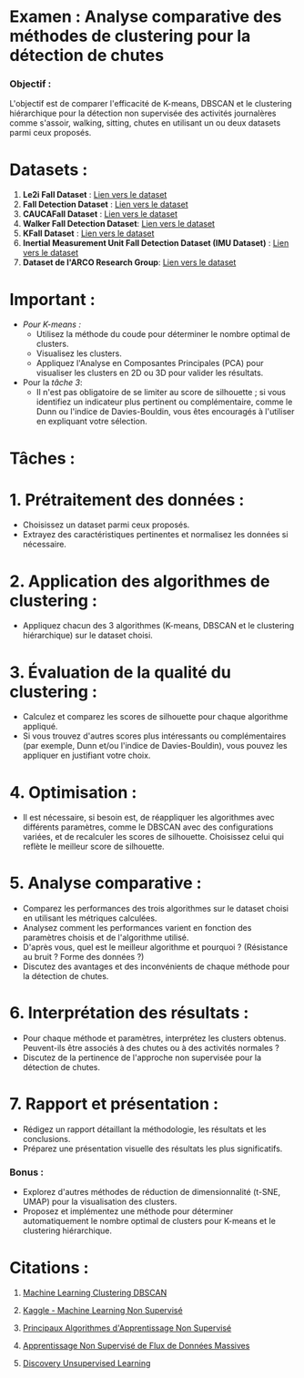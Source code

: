# Examen : Analyse comparative des méthodes de clustering pour la détection de chutes

### Objectif :
L'objectif est de comparer l'efficacité de K-means, DBSCAN et le clustering hiérarchique pour la détection non supervisée des activités journalères comme s'assoir, walking, sitting, chutes en utilisant un ou deux datasets parmi ceux proposés.

# Datasets :

1. **Le2i Fall Dataset** : [Lien vers le dataset](https://www.kaggle.com/datasets/tuyenldvn/falldataset-imvia)
2. **Fall Detection Dataset** : [Lien vers le dataset](https://www.kaggle.com/datasets/uttejkumarkandagatla/fall-detection-dataset)
3. **CAUCAFall Dataset** : [Lien vers le dataset](https://data.mendeley.com/datasets/7w7fccy7ky/4)
4. **Walker Fall Detection Dataset**: [Lien vers le dataset](https://www.kaggle.com/datasets/antonygarciag/walker-fall-detection)
5. **KFall Dataset** : [Lien vers le dataset](https://sites.google.com/view/kfalldataset)
6. **Inertial Measurement Unit Fall Detection Dataset (IMU Dataset)** : [Lien vers le dataset](https://www.frdr-dfdr.ca/repo/dataset/6998d4cd-bd13-4776-ae60-6d80221e0365)
7. **Dataset de l'ARCO Research Group**:  [Lien vers le dataset](https://arcoresearch.com/2021/04/16/dataset-for-fall-detection/)

# Important :
- *Pour K-means :*
  - Utilisez la méthode du coude pour déterminer le nombre optimal de clusters.
  - Visualisez les clusters.
  - Appliquez l'Analyse en Composantes Principales (PCA) pour visualiser les clusters en 2D ou 3D pour valider les résultats.
- Pour la *tâche 3*:
  - Il n'est pas obligatoire de se limiter au score de silhouette ; si vous identifiez un indicateur plus pertinent ou complémentaire, comme le Dunn ou l'indice de Davies-Bouldin, vous êtes encouragés à l'utiliser en expliquant votre sélection.

# Tâches :

# 1. **Prétraitement des données :**
   - Choisissez un dataset parmi ceux proposés.
   - Extrayez des caractéristiques pertinentes et normalisez les données si nécessaire.

# 2. **Application des algorithmes de clustering :**
   - Appliquez chacun des 3 algorithmes (K-means, DBSCAN et le clustering hiérarchique) sur le dataset choisi.

# 3. **Évaluation de la qualité du clustering :**
   - Calculez et comparez les scores de silhouette pour chaque algorithme appliqué.
   - Si vous trouvez d'autres scores plus intéressants ou complémentaires (par exemple, Dunn et/ou l'indice de Davies-Bouldin), vous pouvez les appliquer en justifiant votre choix.

# 4. **Optimisation :**
   - Il est nécessaire, si besoin est, de réappliquer les algorithmes avec différents paramètres, comme le DBSCAN avec des configurations variées, et de recalculer les scores de silhouette. Choisissez celui qui reflète le meilleur score de silhouette.

# 5. **Analyse comparative :**
   - Comparez les performances des trois algorithmes sur le dataset choisi en utilisant les métriques calculées.
   - Analysez comment les performances varient en fonction des paramètres choisis et de l'algorithme utilisé.
   - D'après vous, quel est le meilleur algorithme et pourquoi ? (Résistance au bruit ? Forme des données ?)
   - Discutez des avantages et des inconvénients de chaque méthode pour la détection de chutes.

# 6. **Interprétation des résultats :**
   - Pour chaque méthode et paramètres, interprétez les clusters obtenus. Peuvent-ils être associés à des chutes ou à des activités normales ?
   - Discutez de la pertinence de l'approche non supervisée pour la détection de chutes.

# 7. **Rapport et présentation :**
   - Rédigez un rapport détaillant la méthodologie, les résultats et les conclusions.
   - Préparez une présentation visuelle des résultats les plus significatifs.

### Bonus :
   - Explorez d'autres méthodes de réduction de dimensionnalité (t-SNE, UMAP) pour la visualisation des clusters.
   - Proposez et implémentez une méthode pour déterminer automatiquement le nombre optimal de clusters pour K-means et le clustering hiérarchique.

# Citations :

1. [Machine Learning Clustering DBSCAN](https://datascientest.com/machine-learning-clustering-dbscan)
  
3. [Kaggle - Machine Learning Non Supervisé](https://www.kaggle.com/code/zoupet/machine-learning-non-supervis-correction)
   
5. [Principaux Algorithmes d'Apprentissage Non Supervisé](https://fr.linedata.com/principaux-algorithmes-dapprentissage-non-supervise)
   
7. [Apprentissage Non Supervisé de Flux de Données Massives](https://www.researchgate.net/publication/333772967_Apprentissage_non_supervise_de_flux_de_donnees_massives_application_aux_Big_Data_d%27assurance)
   
9. [Discovery Unsupervised Learning](https://fr.mathworks.com/discovery/unsupervised-learning.html)

